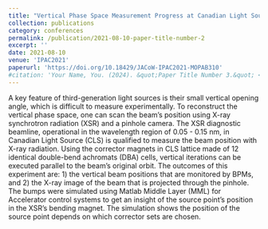 ```yaml
---
title: "Vertical Phase Space Measurement Progress at Canadian Light Source"
collection: publications
category: conferences
permalink: /publication/2021-08-10-paper-title-number-2
excerpt: ''
date: 2021-08-10
venue: 'IPAC2021'
paperurl: 'https://doi.org/10.18429/JACoW-IPAC2021-MOPAB310'
#citation: 'Your Name, You. (2024). &quot;Paper Title Number 3.&quot; <i>GitHub Journal of Bugs</i>. 1(3).'
---
```



A key feature of third-generation light sources is their small vertical opening angle, which is difficult to measure experimentally. To reconstruct the vertical phase space, one can scan the beam’s position using X-ray synchrotron radiation (XSR) and a pinhole camera. The XSR diagnostic beamline, operational in the wavelength region of 0.05 - 0.15 nm, in Canadian Light Source (CLS) is qualified to measure the beam position with X-ray radiation. Using the corrector magnets in CLS lattice made of 12 identical double-bend achromats (DBA) cells, vertical iterations can be executed parallel to the beam’s original orbit. The outcomes of this experiment are: 1) the vertical beam positions that are monitored by BPMs, and 2) the X-ray image of the beam that is projected through the pinhole. The bumps were simulated using Matlab Middle Layer (MML) for Accelerator control systems to get an insight of the source point’s position in the XSR’s bending magnet. The simulation shows the position of the source point depends on which corrector sets are chosen.

